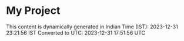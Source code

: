 # My Project

This content is dynamically generated in Indian Time (IST): 2023-12-31 23:21:56 IST
Converted to UTC: 2023-12-31 17:51:56 UTC
